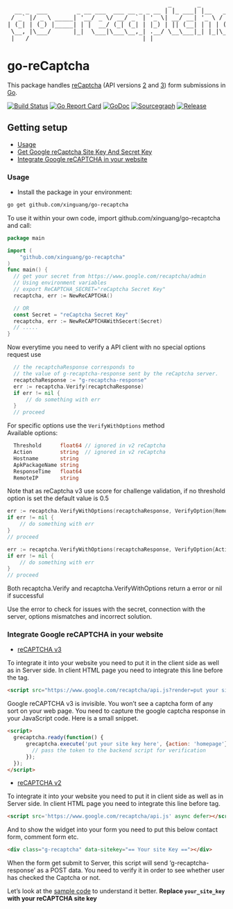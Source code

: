 <pre align="center" type="ascii-art">
                                            _       _         
  __ _  ___        _ __ ___  ___ __ _ _ __ | |_ ___| |__   __ _ 
 / _` |/ _ \ _____| '__/ _ \/ __/ _` | '_ \| __/ __| '_ \ / _` |
| (_| | (_) |_____| | |  __/ (_| (_| | |_) | || (__| | | | (_| |
 \__, |\___/      |_|  \___|\___\__,_| .__/ \__\___|_| |_|\__,_|
 |___/                               |_|                       
</pre>
# go-reCaptcha

This package handles [reCaptcha](https://www.google.com/recaptcha) (API versions [2](https://developers.google.com/recaptcha/docs/display) and [3](https://developers.google.com/recaptcha/docs/v3)) form submissions in [Go](http://golang.org/).

[![Build Status](https://travis-ci.org/Xinguang/go-recaptcha.svg)](https://travis-ci.org/Xinguang/go-recaptcha)
[![Go Report Card](https://goreportcard.com/badge/github.com/xinguang/go-recaptcha)](https://goreportcard.com/report/github.com/xinguang/go-recaptcha)
[![GoDoc](https://godoc.org/github.com/xinguang/go-recaptcha?status.svg)](https://godoc.org/github.com/xinguang/go-recaptcha)
[![Sourcegraph](https://sourcegraph.com/github.com/Xinguang/go-recaptcha/-/badge.svg)](https://sourcegraph.com/github.com/Xinguang/go-recaptcha?badge)
[![Release](https://img.shields.io/github/release/Xinguang/go-recaptcha.svg?style=flat-square)](https://github.com/Xinguang/go-recaptcha/releases)

## Getting setup

* [Usage](#Usage)
* [Get Google reCaptcha Site Key And Secret Key](docs/reCaptcha.md)
* [Integrate Google reCAPTCHA in your website](#website)


### Usage <a name="Usage" />

* Install the package in your environment:
``` sh
go get github.com/xinguang/go-recaptcha
```
To use it within your own code, import github.com/xinguang/go-recaptcha and call:

```go
package main

import (
	"github.com/xinguang/go-recaptcha"
)
func main() {
  // get your secret from https://www.google.com/recaptcha/admin
  // Using environment variables
  // export ReCAPTCHA_SECRET="reCaptcha Secret Key"
  recaptcha, err := NewReCAPTCHA()

  // OR 
  const Secret = "reCaptcha Secret Key"
  recaptcha, err := NewReCAPTCHAWithSecert(Secret)
  // .....
}
```
Now everytime you need to verify a API client with no special options request use

```go
  // the recaptchaResponse corresponds to 
  // the value of g-recaptcha-response sent by the reCaptcha server.
  recaptchaResponse := "g-recaptcha-response"
  err := recaptcha.Verify(recaptchaResponse)
  if err != nil {
      // do something with err
  }
  // proceed

```

For specific options use the `VerifyWithOptions` method  
Available options:

```go
  Threshold      float64 // ignored in v2 reCaptcha
  Action         string  // ignored in v2 reCaptcha
  Hostname       string
  ApkPackageName string
  ResponseTime   float64
  RemoteIP       string
```
Note that as reCaptcha v3 use score for challenge validation, if no threshold option is set the default value is 0.5

```go
err := recaptcha.VerifyWithOptions(recaptchaResponse, VerifyOption{RemoteIP: "127.0.0.1"})
if err != nil {
    // do something with err
}
// proceed
```

```go
err := recaptcha.VerifyWithOptions(recaptchaResponse, VerifyOption{Action: "homepage", Threshold: 0.8})
if err != nil {
    // do something with err
}
// proceed
```

Both recaptcha.Verify and recaptcha.VerifyWithOptions return a error or nil if successful

Use the error to check for issues with the secret, connection with the server, options mismatches and incorrect solution.


### Integrate Google reCAPTCHA in your website <a name="website" />

* [reCAPTCHA v3](https://developers.google.com/recaptcha/docs/v3)

To integrate it into your website you need to put it in the client side as well as in Server side. In client HTML page you need to integrate this line before the tag.

```html
<script src="https://www.google.com/recaptcha/api.js?render=put your site key here"></script>
```

Google reCAPTCHA v3 is invisible. You won’t see a captcha form of any sort on your web page. You need to capture the google captcha response in your JavaScript code. Here is a small snippet.


```html
<script>
  grecaptcha.ready(function() {
      grecaptcha.execute('put your site key here', {action: 'homepage'}).then(function(token) {
        // pass the token to the backend script for verification
      });
  });
</script>
```


* [reCAPTCHA v2](https://developers.google.com/recaptcha/docs/display)

To integrate it into your website you need to put it in client side as well as in Server side. In client HTML page you need to integrate this line before <HEAD> tag.

```html
<script src='https://www.google.com/recaptcha/api.js' async defer></script>
```
And to show the widget into your form you need to put this below contact form, comment form etc.

```html
<div class="g-recaptcha" data-sitekey="== Your site Key =="></div>
```

When the form get submit to Server, this script will send ‘g-recaptcha-response’ as a POST data. You need to verify it in order to see whether user has checked the Captcha or not.

Let’s look at the [sample code](./example/README.md) to understand it better.
**Replace `your_site_key` with your reCAPTCHA site key**